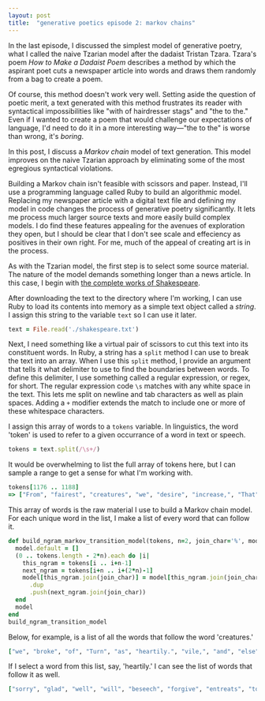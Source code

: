 ```yaml
---
layout: post
title:  "generative poetics episode 2: markov chains"
---
```


In the last episode, I discussed the simplest model of generative poetry, what
I called the naive Tzarian model after the dadaist Tristan Tzara. Tzara's poem
*How to Make a Dadaist Poem* describes a method by which the aspirant poet
cuts a newspaper article into words and draws them randomly from a bag to
create a poem.

Of course, this method doesn't work very well. Setting aside the question of
poetic merit, a text generated with this method frustrates its reader with
syntactical impossibilities like "with of hairdresser stags" and "the to the."
Even if I wanted to create a poem that would challenge our expectations of
language, I'd need to do it in a more interesting way—"the to the" is worse
than wrong, it's *boring*.

In this post, I discuss a *Markov chain* model of text generation. This model
improves on the naive Tzarian approach by eliminating some of the most
egregious syntactical violations.

Building a Markov chain isn't feasible with scissors and paper. Instead, I'll
use a programming language called Ruby to build an algorithmic model. Replacing
my newspaper article with a digital text file and defining my model in code
changes the process of generative poetry significantly. It lets me process much
larger source texts and more easily build complex models. I do find these
features appealing for the avenues of exploration they open, but I should be
clear that I don't see scale and effeciency as positives in their own right.
For me, much of the appeal of creating art is in the process.

As with the Tzarian model, the first step is to select some source material.
The nature of the model demands something longer than a news article. In this
case, I begin with [the complete works of Shakespeare](http://www.gutenberg.org/ebooks/100).

After downloading the text to the directory where I'm working, I can use Ruby
to load its contents into memory as a simple text object called a *string*.
I assign this string to the variable `text` so I can use it later.

~~~ruby
text = File.read('./shakespeare.txt')
~~~

Next, I need something like a virtual pair of scissors to cut this text into
its constituent words. In Ruby, a string has a `split` method I can use to
break the text into an array. When I use this `split` method, I provide an
argument that tells it what delimiter to use to find the boundaries between
words. To define this delimiter, I use something called a regular expression,
or regex, for short. The regular expression code `\s` matches with any
white space in the text. This lets me split on newline and tab characters as
well as plain spaces. Adding a `+` modifier extends the match to include
one or more of these whitespace characters.

I assign this array of words to a `tokens` variable. In linguistics, the word
'token' is used to refer to a given occurrance of a word in text or speech.

~~~ruby
tokens = text.split(/\s+/)
~~~

It would be overwhelming to list the full array of tokens here, but I can
sample a range to get a sense for what I'm working with.

~~~ruby
tokens[1176 .. 1188]
=> ["From", "fairest", "creatures", "we", "desire", "increase,", "That", "thereby", "beauty's", "rose", "might", "never", "die,"]
~~~

This array of words is the raw material I use to build a Markov chain model.
For each unique word in the list, I make a list of every word that can follow
it.

~~~ruby
def build_ngram_markov_transition_model(tokens, n=2, join_char='%', model={})
  model.default = []
  (0 .. tokens.length - 2*n).each do |i|
    this_ngram = tokens[i .. i+n-1]
    next_ngram = tokens[i+n .. i+(2*n)-1]
    model[this_ngram.join(join_char)] = model[this_ngram.join(join_char)]
      .dup
      .push(next_ngram.join(join_char))
  end
  model
end
build_ngram_transition_model
~~~

Below, for example, is a list of all the words that follow the word
'creatures.'

~~~ruby
["we", "broke", "of", "Turn", "as", "heartily.", "vile,", "and", "else", "works!", "feed", "as", "yet", "as", "ours,", "are,", "kings.", "that", "are", "as", "living,", "Whose", "on", "Of"]
~~~

If I select a word from this list, say, 'heartily.' I can see the list of words
that follow it as well.

~~~ruby
["sorry", "glad", "well", "will", "beseech", "forgive", "entreats", "to", "as", "request", "I", "and", "wish", "I", "solicit", "consented", "That", "indeed", "he"]
~~~




